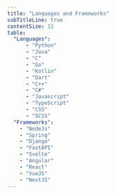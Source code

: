 ```yaml
---
title: "Languages and Frameworks"
subTitleLine: true
contentSize: 12
table:
  "Languages":
      - "Python"
      - "Java"
      - "C"
      - "Go"
      - "Kotlin"
      - "Dart"
      - "C++"
      - "C#"
      - "Javascript"
      - "TypeScript"
      - "CSS"
      - "SCSS"
  "Frameworks":
    - "NodeJs"
    - "Spring"
    - "Django"
    - "FastAPI"
    - "Svelte"
    - "Angular"
    - "React"
    - "VueJS"
    - "NextJS"
---
```

